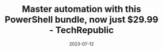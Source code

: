 ---
category:
- .nan
date: 2023-07-12
keyword_suggestion: ubuntu install docker
post_inspiration: https://www.techrepublic.com/article/master-automation-powershell-bundle/
silot_terms: digital automation
title: Master <b>automation</b> with this PowerShell bundle, now just $29.99 - TechRepublic
---